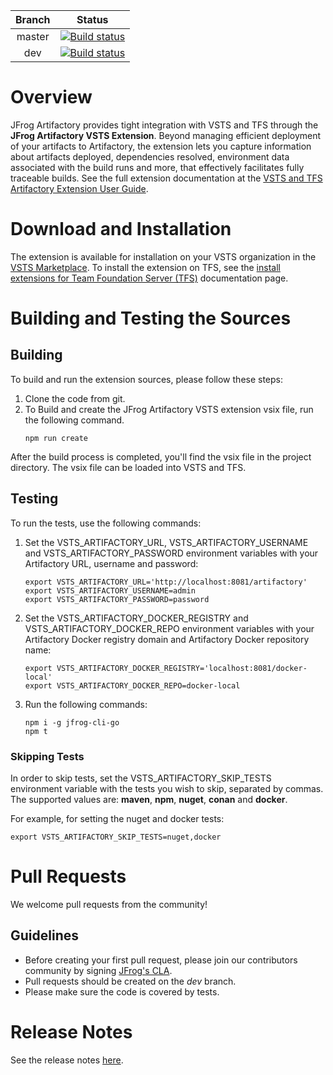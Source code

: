 |Branch|Status|
|:---:|---|
|master|[![Build status](https://ci.appveyor.com/api/projects/status/ki6edykufqy9h5bl/branch/master?svg=true)](https://ci.appveyor.com/project/jfrog-ecosystem/artifactory-vsts-extension/branch/master)
|dev|[![Build status](https://ci.appveyor.com/api/projects/status/ki6edykufqy9h5bl/branch/dev?svg=true)](https://ci.appveyor.com/project/jfrog-ecosystem/artifactory-vsts-extension/branch/dev)|

# Overview
JFrog Artifactory provides tight integration with VSTS and TFS through the **JFrog Artifactory VSTS Extension**.
Beyond managing efficient deployment of your artifacts to Artifactory, the extension lets you capture information about artifacts deployed, dependencies resolved, environment data associated with the build runs and more, 
that effectively facilitates fully traceable builds.
See the full extension documentation at the [VSTS and TFS Artifactory Extension User Guide](https://www.jfrog.com/confluence/display/RTF/VSTS+and+TFS+Artifactory+Extension).

# Download and Installation
The extension is available for installation on your VSTS organization in the [VSTS Marketplace](https://marketplace.visualstudio.com/items?itemName=JFrog.jfrog-artifactory-vsts-extension).
To install the extension on TFS, see the [install extensions for Team Foundation Server (TFS)](https://docs.microsoft.com/en-us/vsts/marketplace/get-tfs-extensions?view=tfs-2018#install-extensions-while-connected-to-tfs) documentation page.

# Building and Testing the Sources
## Building
To build and run the extension sources, please follow these steps:
1. Clone the code from git.
2. To Build and create the JFrog Artifactory VSTS extension vsix file, run the following command.
    ```
    npm run create
    ```
After the build process is completed, you'll find the vsix file in the project directory.
The vsix file can be loaded into VSTS and TFS.

## Testing
To run the tests, use the following commands:
1. Set the VSTS_ARTIFACTORY_URL, VSTS_ARTIFACTORY_USERNAME and VSTS_ARTIFACTORY_PASSWORD environment variables with your Artifactory URL, username and password:
    ```
    export VSTS_ARTIFACTORY_URL='http://localhost:8081/artifactory'
    export VSTS_ARTIFACTORY_USERNAME=admin
    export VSTS_ARTIFACTORY_PASSWORD=password
    ```
    
2. Set the VSTS_ARTIFACTORY_DOCKER_REGISTRY and VSTS_ARTIFACTORY_DOCKER_REPO environment variables with your Artifactory Docker registry domain and Artifactory Docker repository name:
    ```
    export VSTS_ARTIFACTORY_DOCKER_REGISTRY='localhost:8081/docker-local'
    export VSTS_ARTIFACTORY_DOCKER_REPO=docker-local
    ```
    
3. Run the following commands:
    ```
    npm i -g jfrog-cli-go
    npm t
    ```

### Skipping Tests
In order to skip tests, set the VSTS_ARTIFACTORY_SKIP_TESTS environment variable with the tests you wish to skip, separated by commas.
The supported values are: **maven**, **npm**, **nuget**, **conan** and **docker**.

For example, for setting the nuget and docker tests:  
```
export VSTS_ARTIFACTORY_SKIP_TESTS=nuget,docker
```
    
# Pull Requests
We welcome pull requests from the community!
## Guidelines
* Before creating your first pull request, please join our contributors community by signing [JFrog's CLA](https://secure.echosign.com/public/hostedForm?formid=5IYKLZ2RXB543N).
* Pull requests should be created on the *dev* branch.
* Please make sure the code is covered by tests. 

# Release Notes
See the release notes [here](https://www.jfrog.com/confluence/display/RTF/VSTS+and+TFS+Artifactory+Extension#VSTSandTFSArtifactoryExtension-ReleaseNotes).
